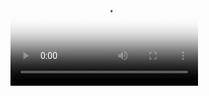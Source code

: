 <figure class="video_container">
  <video controls="true" allowfullscreen="true" poster="repo_resources/apple clock.mp4">
    <source src="repo_resources/apple clock.mp4" type="video/mp4">
  </video>
</figure>